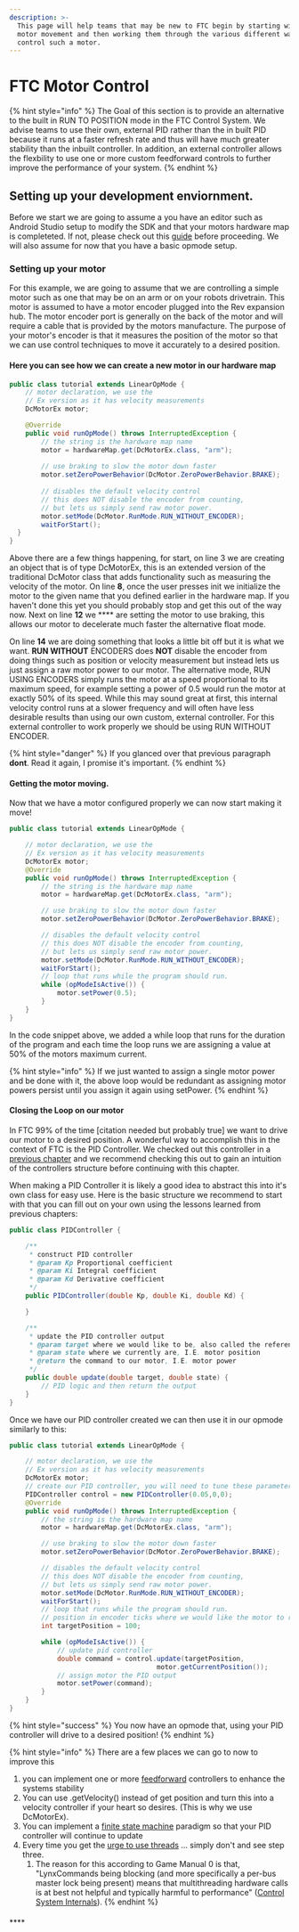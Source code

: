 ```yaml
---
description: >-
  This page will help teams that may be new to FTC begin by starting with basic
  motor movement and then working them through the various different ways to
  control such a motor.
---
```


# FTC Motor Control

{% hint style="info" %}
The Goal of this section is to provide an alternative to the built in RUN TO POSITION mode in the FTC Control System.  We advise teams to use their own, external PID rather than the in built PID because it runs at a faster refresh rate and thus will have much greater stability than the inbuilt controller.  In addition, an external controller allows the flexbility to use one or more custom feedforward controls to further improve the performance of your system. &#x20;
{% endhint %}

## Setting up your development enviornment. &#x20;

Before we start we are going to assume a you have an editor such as Android Studio setup to modify the SDK and that your motors hardware map is completeted.  If not, please check out this [guide](https://gm0.org/en/latest/docs/software/using-android-studio.html) before proceeding. We will also assume for now that you have a basic opmode setup.

### Setting up your motor

For this example, we are going to assume that we are controlling a simple motor such as one that may be on an arm or on your robots drivetrain.  This motor is assumed to have a motor encoder plugged into the Rev expansion hub.  The motor encoder port is generally on the back of the motor and will require a cable that is provided by the motors manufacture.  The purpose of your motor's encoder is that it measures the position of the motor so that we can use control techniques to move it accurately to a desired position.  &#x20;

#### Here you can see how we can create a new motor in our hardware map

```java
public class tutorial extends LinearOpMode {
	// motor declaration, we use the 
	// Ex version as it has velocity measurements
	DcMotorEx motor; 

	@Override
	public void runOpMode() throws InterruptedException {
		// the string is the hardware map name
		motor = hardwareMap.get(DcMotorEx.class, "arm"); 
	
		// use braking to slow the motor down faster 
		motor.setZeroPowerBehavior(DcMotor.ZeroPowerBehavior.BRAKE);
		
		// disables the default velocity control
		// this does NOT disable the encoder from counting, 
		// but lets us simply send raw motor power.
		motor.setMode(DcMotor.RunMode.RUN_WITHOUT_ENCODER);
		waitForStart();
  }
}
```

Above there are a few things happening, for start, on line 3 we are creating an object that is of type DcMotorEx, this is an extended version of the traditional DcMotor class that adds functionality such as measuring the velocity of the motor.  On line **8**, once the user presses init we initialize the motor to the given name that you defined earlier in the hardware map.  If you haven't done this yet you should probably stop and get this out of the way now.  Next on line **12** we **** are setting the motor to use braking,  this allows our motor to decelerate much faster the alternative float mode. &#x20;

On line **14** we are doing something that looks a little bit off but it is what we want.  **RUN WITHOUT** ENCODERS does **NOT** disable the encoder from doing things such as position or velocity measurement but instead lets us just assign a raw motor power to our motor.  The alternative mode, RUN USING ENCODERS simply runs the motor at a speed proportional to its maximum speed, for example setting a power of 0.5 would run the motor at exactly 50% of its speed.  While this may sound great at first, this internal velocity control runs at a slower frequency and will often have less desirable results than using our own custom, external controller.  For this external controller to work properly we should be using RUN WITHOUT ENCODER.

{% hint style="danger" %}
If you glanced over that previous paragraph **dont**.  Read it again, I promise it's important.&#x20;
{% endhint %}

#### Getting the motor moving.&#x20;

Now that we have a motor configured properly we can now start making it move!&#x20;

```java
public class tutorial extends LinearOpMode {

	// motor declaration, we use the 
	// Ex version as it has velocity measurements
	DcMotorEx motor;
	@Override
	public void runOpMode() throws InterruptedException {
		// the string is the hardware map name
		motor = hardwareMap.get(DcMotorEx.class, "arm");

		// use braking to slow the motor down faster 
		motor.setZeroPowerBehavior(DcMotor.ZeroPowerBehavior.BRAKE);

		// disables the default velocity control
		// this does NOT disable the encoder from counting, 
		// but lets us simply send raw motor power.
		motor.setMode(DcMotor.RunMode.RUN_WITHOUT_ENCODER);
		waitForStart();
		// loop that runs while the program should run. 
		while (opModeIsActive()) {
			motor.setPower(0.5);
		}
	}
}

```

In the code snippet above, we added a while loop that runs for the duration of the program and each time the loop runs we are assigning a value at 50% of the motors maximum current. &#x20;

{% hint style="info" %}
If we just wanted to assign a single motor power and be done with it, the above loop would be redundant as assigning motor powers persist until you assign it again using setPower.&#x20;
{% endhint %}

#### Closing the Loop on our motor

In FTC 99% of the time \[citation needed but probably true] we want to drive our motor to a desired position.  A wonderful way to accomplish this in the context of FTC is the PID Controller.  We checked out this controller in a [previous chapter](../the-pid-controller/) and we recommend checking this out to gain an intuition of the controllers structure before continuing with this chapter.&#x20;

When making a PID Controller it is likely a good idea to abstract this into it's own class for easy use.  Here is the basic structure we recommend to start with that you can fill out on your own using the lessons learned from previous chapters: &#x20;

```java
public class PIDController {

	/**
	 * construct PID controller 
	 * @param Kp Proportional coefficient  
	 * @param Ki Integral coefficient 
	 * @param Kd Derivative coefficient 
	 */
	public PIDController(double Kp, double Ki, double Kd) {

	}

	/**
	 * update the PID controller output
	 * @param target where we would like to be, also called the reference
	 * @param state where we currently are, I.E. motor position 
	 * @return the command to our motor, I.E. motor power 
	 */
	public double update(double target, double state) {
		// PID logic and then return the output 
	}
}
```

Once we have our PID controller created we can then use it in our opmode similarly to this:&#x20;

```java
public class tutorial extends LinearOpMode {

	// motor declaration, we use the
	// Ex version as it has velocity measurements
	DcMotorEx motor;
	// create our PID controller, you will need to tune these parameters
	PIDController control = new PIDController(0.05,0,0);
	@Override
	public void runOpMode() throws InterruptedException {
		// the string is the hardware map name
		motor = hardwareMap.get(DcMotorEx.class, "arm");

		// use braking to slow the motor down faster
		motor.setZeroPowerBehavior(DcMotor.ZeroPowerBehavior.BRAKE);

		// disables the default velocity control
		// this does NOT disable the encoder from counting,
		// but lets us simply send raw motor power.
		motor.setMode(DcMotor.RunMode.RUN_WITHOUT_ENCODER);
		waitForStart();
		// loop that runs while the program should run.
		// position in encoder ticks where we would like the motor to run
		int targetPosition = 100;

		while (opModeIsActive()) {
			// update pid controller 
			double command = control.update(targetPosition,
			                         motor.getCurrentPosition());
			// assign motor the PID output 
			motor.setPower(command);
		}
	}
}
```

{% hint style="success" %}
You now have an opmode that, using your PID controller will drive to a desired position!&#x20;
{% endhint %}

{% hint style="info" %}
There are a few places we can go to now to improve this

1. you can implement one or more [feedforward](../feedforward-control.md) controllers to enhance the systems stability
2. You can use .getVelocity() instead of get position and turn this into a velocity controller if your heart so desires.  (This is why we use DcMotorEx).&#x20;
3. You can implement a [finite state machine](https://gm0.org/en/latest/docs/software/finite-state-machines.html) paradigm so that your PID controller will continue to update &#x20;
4. Every time you get the [urge to use threads](https://gm0.org/en/latest/docs/software/control-system-internals.html) ... simply don't and see step three.&#x20;
   1. The reason for this according to Game Manual 0 is that, "LynxCommands being blocking (and more specifically a per-bus master lock being present) means that multithreading hardware calls is at best not helpful and typically harmful to performance" ([Control System Internals](https://gm0.org/en/latest/docs/software/control-system-internals.html)).
{% endhint %}



####



&#x20;****&#x20;
